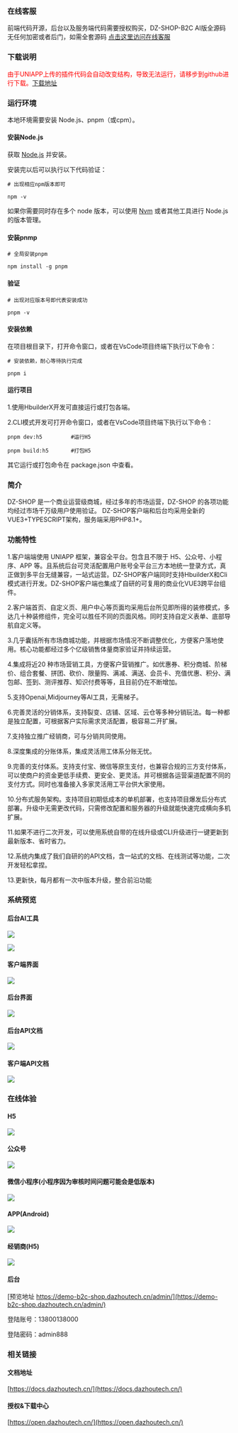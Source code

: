 ### 在线客服

前端代码开源，后台以及服务端代码需要授权购买，DZ-SHOP-B2C AI版全源码无任何加密或者后门，如需全套源码 [点击这里访问在线客服](https://work.weixin.qq.com/kfid/kfca18c02fab14b6222)

### 下载说明

<font color=red>由于UNIAPP上传的插件代码会自动改变结构，导致无法运行，请移步到github进行下载。</font>[下载地址](https://github.com/jack6512017/dz-shop-b2c-ai)

### 运行环境

本地环境需要安装 Node.js、pnpm（或cpm）。

#### 安装Node.js

获取 [Node.js](https://nodejs.org/en/) 并安装。

安装完以后可以执行以下代码验证：

```
# 出现相应npm版本即可

npm -v
```

如果你需要同时存在多个 node 版本，可以使用 [Nvm](https://github.com/nvm-sh/nvm) 或者其他工具进行 Node.js 的版本管理。

#### 安装pnmp

```
# 全局安装pnpm

npm install -g pnpm
```
#### 验证

```
# 出现对应版本号即代表安装成功

pnpm -v 
```

#### 安装依赖

在项目根目录下，打开命令窗口，或者在VsCode项目终端下执行以下命令：

```
# 安装依赖，耐心等待执行完成

pnpm i
```

#### 运行项目

1.使用HbuilderX开发可直接运行或打包各端。

2.CLI模式开发可打开命令窗口，或者在VsCode项目终端下执行以下命令：

```
pnpm dev:h5         #运行H5

pnpm build:h5       #打包H5
```

其它运行或打包命令在 package.json 中查看。

### 简介

DZ-SHOP 是一个商业运营级商城，经过多年的市场运营，DZ-SHOP 的各项功能均经过市场千万级用户使用验证。
DZ-SHOP客户端和后台均采用全新的VUE3+TYPESCRIPT架构，服务端采用PHP8.1+。

### 功能特性

1.客户端端使用 UNIAPP 框架，兼容全平台。包含且不限于 H5、公众号、小程序、APP 等。且系统后台可灵活配置用户账号全平台三方本地统一登录方式，真正做到多平台无缝兼容，一站式运营。DZ-SHOP客户端同时支持HbuilderX和Cli模式进行开发。DZ-SHOP客户端也集成了自研的可复用的商业化VUE3跨平台组件。

2.客户端首页、自定义页、用户中心等页面均采用后台所见即所得的装修模式，多达几十种装修组件，完全可以胜任不同的页面风格。同时支持自定义表单、底部导航自定义等。

3.几乎囊括所有市场商城功能，并根据市场情况不断调整优化，方便客户落地使用。核心功能都经过多个亿级销售体量商家验证并持续运营。

4.集成将近20 种市场营销工具，方便客户营销推广。如优惠券、积分商城、阶梯价、组合套餐、拼团、砍价、限量购、满减、满送、会员卡、充值优惠、积分、满包邮、签到、测评推荐、知识付费等等，且目前仍在不断增加。

5.支持Openai,Midjourney等AI工具，无需梯子。

6.完善灵活的分销体系，支持裂变、店铺、区域、云仓等多种分销玩法。每一种都是独立配置，可根据客户实际需求灵活配置，极容易二开扩展。

7.支持独立推广经销商，可与分销共同使用。

8.深度集成的分账体系，集成灵活用工体系分账无忧。

9.完善的支付体系。支持支付宝、微信等原生支付，也兼容合规的三方支付体系，可以使商户的资金更低手续费、更安全、更灵活。并可根据各运营渠道配置不同的支付方式。同时也准备接入多家灵活用工平台供大家使用。

10.分布式服务架构。支持项目初期低成本的单机部署，也支持项目爆发后分布式部署。升级中无需更改代码，只需修改配置和服务器的升级就能快速完成横向多机扩展。

11.如果不进行二次开发，可以使用系统自带的在线升级或CLI升级进行一键更新到最新版本、省时省力。

12.系统内集成了我们自研的的API文档，含一站式的文档、在线测试等功能，二次开发轻松拿捏。

13.更新快，每月都有一次中版本升级，整合前沿功能

### 系统预览

#### 后台AI工具

![](https://open-storage.dazhoutech.cn/images/openai.png)

![](https://open-storage.dazhoutech.cn/images/midjourney.png)

#### 客户端界面

![](https://open-storage.dazhoutech.cn/images/preview_app.png)

#### 后台界面

![](https://open-storage.dazhoutech.cn/images/preview-admin.png)

#### 后台API文档

![](https://open-storage.dazhoutech.cn/images/admin_doc2.png)

#### 客户端API文档

![](https://open-storage.dazhoutech.cn/images/client_doc1.png)

### 在线体验

#### H5

![](https://open-storage.dazhoutech.cn/images/h5_qr.png)

#### 公众号

![](https://open-storage.dazhoutech.cn/images/wechat_qr.jpg)

#### 微信小程序(小程序因为审核时间问题可能会是低版本)

![](https://open-storage.dazhoutech.cn/images/miniprog_qr.jpg)

#### APP(Android)

![](https://open-storage.dazhoutech.cn/images/app_qr.png)

#### 经销商(H5)

![](https://open-storage.dazhoutech.cn/images/dealer_qr.png)

#### 后台

[预览地址 https://demo-b2c-shop.dazhoutech.cn/admin/](https://demo-b2c-shop.dazhoutech.cn/admin/)

登陆账号：13800138000

登陆密码：admin888

### 相关链接

#### 文档地址

[https://docs.dazhoutech.cn/](https://docs.dazhoutech.cn/)

#### 授权&下载中心

[https://open.dazhoutech.cn/](https://open.dazhoutech.cn/)
